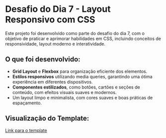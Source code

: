 # **Desafio do Dia 7 - Layout Responsivo com CSS**

Este projeto foi desenvolvido como parte do desafio do dia 7, com o objetivo de praticar e aprimorar habilidades em CSS, incluindo conceitos de responsividade, layout moderno e interatividade.

## **O que foi desenvolvido:**

- **Grid Layout** e **Flexbox** para organização eficiente dos elementos.
- **Estilos responsivos** utilizando media queries, garantindo uma ótima experiência em diferentes dispositivos.
- **Componentes estilizados**, como botões, cartões e seções de conteúdo, com efeitos visuais suaves e modernos.
- Um layout limpo e minimalista, com cores suaves e boas práticas de espaçamento.

## **Visualização do Template:**

[Link para o template](https://dribbble.com/shots/22712725-AI-SaaS-landing-page-design)
